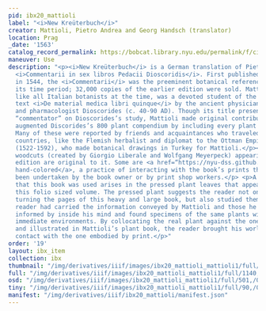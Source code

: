 ```yaml
---
pid: ibx20_mattioli
label: "<i>New Kreüterbuch</i>"
creator: Mattioli, Pietro Andrea and Georg Handsch (translator)
location: Prag
_date: '1563'
catalog_record_permalink: https://bobcat.library.nyu.edu/permalink/f/ci13eu/nyu_aleph000039075
maneuver: Use
description: "<p><i>New Kreüterbuch</i> is a German translation of Pietro Andrea Mattioli’s
  <i>Commentarii in sex libros Pedacii Dioscoridis</i>. First published in Italian
  in 1544, the <i>Commentarii</i> was the preeminent botanical reference work during
  its time period; 32,000 copies of the earlier edition were sold. Mattioli (1501-1577),
  like all Italian botanists at the time, was a devoted student of the classical Greek
  text <i>De material medica libri quinque</i> by the ancient physician, botanist
  and pharmacologist Dioscorides (c. 40-90 AD). Though its title presents him as a
  “commentator” on Dioscorides’s study, Mattioli made original contributions too and
  augmented Discorides’s 800 plant compendium by including every plant known to him.
  Many of these were reported by friends and acquaintances who traveled to distant
  countries, like the Flemish herbalist and diplomat to the Ottman Empire, Busbecq
  (1522-1592), who made botanical drawings in Turkey for Mattioli.</p><p>The stunning
  woodcuts (created by Giorgio Liberale and Wolfgang Meyerpeck) appearing in this
  edition are original to it. Some are <a href=“https://nyu-dss.github.io/ibx/ibx/ibx3_camden/”>
  hand-colored</a>, a practice of interacting with the book’s prints that might have
  been undertaken by the book owner or by print shop workers.</p> <p>A vivid indicator
  that this book was used arises in the pressed plant leaves that appear throughout
  this folio sized volume. The pressed plant suggests the reader not only spent time
  turning the pages of this heavy and large book, but also studied them closely. The
  reader had carried the information conveyed by Mattioli and those he in turn was
  informed by inside his mind and found specimens of the same plants within his own
  immediate environments. By collocating the real plant against the one described
  and illustrated in Mattioli’s plant book, the reader brought his world into direct
  contact with the one embodied by print.</p>"
order: '19'
layout: ibx_item
collection: ibx
thumbnail: "/img/derivatives/iiif/images/ibx20_mattioli_mattioli1/full/250,/0/default.jpg"
full: "/img/derivatives/iiif/images/ibx20_mattioli_mattioli1/full/1140,/0/default.jpg"
osd: "/img/derivatives/iiif/images/ibx20_mattioli_mattioli1/full/501,/0/default.jpg"
tiny: "/img/derivatives/iiif/images/ibx20_mattioli_mattioli1/full/90,/0/default.jpg"
manifest: "/img/derivatives/iiif/ibx20_mattioli/manifest.json"
---
```

